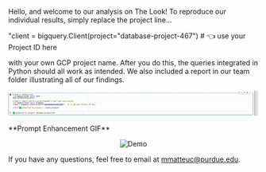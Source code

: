 Hello, and welcome to our analysis on The Look!  To reproduce our individual results, simply replace the project line...

"client = bigquery.Client(project="database-project-467")   # 👈 use your Project ID here

with your own GCP project name.  After you do this, the queries integrated in Python should all work as intended.  We also included a report in our team folder illustrating all of our findings.

<p align="center">
  <img src="../assets/ScreenRecording2025-10-19at4.01.45PM-ezgif.com-video-to-gif-converter.gif" width="600">

</p>
**Prompt Enhancement GIF**
<p align="center">
  <img src="https://media2.giphy.com/media/v1.Y2lkPTc5MGI3NjExcDJzaWE3Z2tvNHo5bHN1aGtnZ2hrYjRlcHkyeGluaGFhNGoxMTZ2dSZlcD12MV9pbnRlcm5hbF9naWZfYnlfaWQmY3Q9Zw/z2Gpi6AbTxiccHeskY/giphy.gif" width="600" alt="Demo">
</p>


If you have any questions, feel free to email at mmatteuc@purdue.edu.




